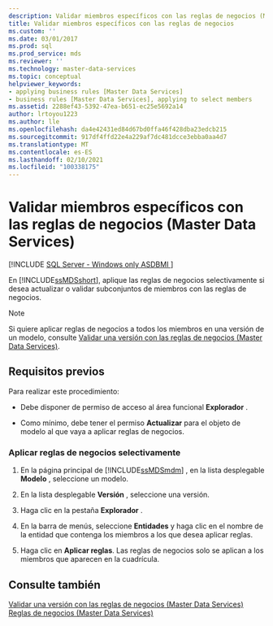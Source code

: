 ```yaml
---
description: Validar miembros específicos con las reglas de negocios (Master Data Services)
title: Validar miembros específicos con las reglas de negocios
ms.custom: ''
ms.date: 03/01/2017
ms.prod: sql
ms.prod_service: mds
ms.reviewer: ''
ms.technology: master-data-services
ms.topic: conceptual
helpviewer_keywords:
- applying business rules [Master Data Services]
- business rules [Master Data Services], applying to select members
ms.assetid: 2288ef43-5392-47ea-b651-ec25e5692a14
author: lrtoyou1223
ms.author: lle
ms.openlocfilehash: da4e42431ed84d67bd0ffa46f428dba23edcb215
ms.sourcegitcommit: 917df4ffd22e4a229af7dc481dcce3ebba0aa4d7
ms.translationtype: MT
ms.contentlocale: es-ES
ms.lasthandoff: 02/10/2021
ms.locfileid: "100338175"
---
```

# <a name="validate-specific-members-against-business-rules-master-data-services"></a>Validar miembros específicos con las reglas de negocios (Master Data Services)

[!INCLUDE [SQL Server - Windows only ASDBMI  ](../includes/applies-to-version/sql-windows-only-asdbmi.md)]

  En [!INCLUDE[ssMDSshort](../includes/ssmdsshort-md.md)], aplique las reglas de negocios selectivamente si desea actualizar o validar subconjuntos de miembros con las reglas de negocios.  
  
> [!NOTE]  
>  Si quiere aplicar reglas de negocios a todos los miembros en una versión de un modelo, consulte [Validar una versión con las reglas de negocios &#40;Master Data Services&#41;](../master-data-services/validate-a-version-against-business-rules-master-data-services.md).  
  
## <a name="prerequisites"></a>Requisitos previos  
 Para realizar este procedimiento:  
  
-   Debe disponer de permiso de acceso al área funcional **Explorador** .  
  
-   Como mínimo, debe tener el permiso **Actualizar** para el objeto de modelo al que vaya a aplicar reglas de negocios.  
  
### <a name="to-apply-business-rules-selectively"></a>Aplicar reglas de negocios selectivamente  
  
1.  En la página principal de [!INCLUDE[ssMDSmdm](../includes/ssmdsmdm-md.md)] , en la lista desplegable **Modelo** , seleccione un modelo.  
  
2.  En la lista desplegable **Versión** , seleccione una versión.  
  
3.  Haga clic en la pestaña **Explorador** .  
  
4.  En la barra de menús, seleccione **Entidades** y haga clic en el nombre de la entidad que contenga los miembros a los que desea aplicar reglas.  
  
5.  Haga clic en **Aplicar reglas**. Las reglas de negocios solo se aplican a los miembros que aparecen en la cuadrícula.  
  
## <a name="see-also"></a>Consulte también  
 [Validar una versión con las reglas de negocios &#40;Master Data Services&#41;](../master-data-services/validate-a-version-against-business-rules-master-data-services.md)   
 [Reglas de negocios &#40;Master Data Services&#41;](../master-data-services/business-rules-master-data-services.md)  
  
  
